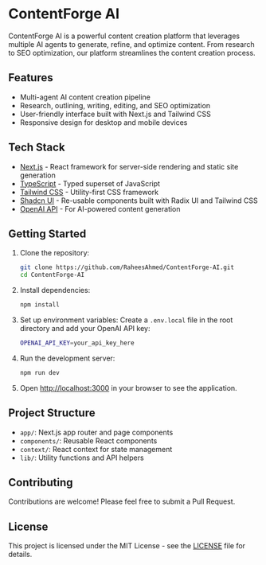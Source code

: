 # ContentForge AI

ContentForge AI is a powerful content creation platform that leverages multiple AI agents to generate, refine, and optimize content. From research to SEO optimization, our platform streamlines the content creation process.

## Features

- Multi-agent AI content creation pipeline
- Research, outlining, writing, editing, and SEO optimization
- User-friendly interface built with Next.js and Tailwind CSS
- Responsive design for desktop and mobile devices

## Tech Stack

- [Next.js](https://nextjs.org/) - React framework for server-side rendering and static site generation
- [TypeScript](https://www.typescriptlang.org/) - Typed superset of JavaScript
- [Tailwind CSS](https://tailwindcss.com/) - Utility-first CSS framework
- [Shadcn UI](https://ui.shadcn.com/) - Re-usable components built with Radix UI and Tailwind CSS
- [OpenAI API](https://openai.com/blog/openai-api) - For AI-powered content generation

## Getting Started

1. Clone the repository:
   ```bash
   git clone https://github.com/RaheesAhmed/ContentForge-AI.git
   cd ContentForge-AI
   ```

2. Install dependencies:
   ```bash
   npm install
   ```

3. Set up environment variables:
   Create a `.env.local` file in the root directory and add your OpenAI API key:
   ```bash
   OPENAI_API_KEY=your_api_key_here
   ```

4. Run the development server:
   ```bash
   npm run dev
   ```

5. Open [http://localhost:3000](http://localhost:3000) in your browser to see the application.

## Project Structure

- `app/`: Next.js app router and page components
- `components/`: Reusable React components
- `context/`: React context for state management
- `lib/`: Utility functions and API helpers

## Contributing

Contributions are welcome! Please feel free to submit a Pull Request.

## License

This project is licensed under the MIT License - see the [LICENSE](LICENSE) file for details.
